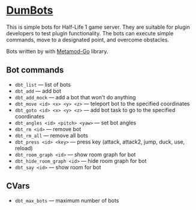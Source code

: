 # [DumBots](https://github.com/et-nik/dumbots)

This is simple bots for Half-Life 1 game server.
They are suitable for plugin developers to test plugin functionality. 
The bots can execute simple commands, move to a designated point, and overcome obstacles.

Bots written by with [Metamod-Go](https://github.com/et-nik/metamod-go) library.

## Bot commands

* `dbt_list` — list of bots
* `dbt_add` — add bot
* `dbt_add_mock` — add a bot that won't do anything
* `dbt_move <id> <x> <y> <z>` — teleport bot to the specified coordinates
* `dbt_goto <id> <x> <y> <z>` — add bot task to go to the specified coordinates
* `dbt_angles <id> <pitch> <yaw>` — set bot angles
* `dbt_rm <id>` — remove bot
* `dbt_rm_all` — remove all bots
* `dbt_press <id> <key>` — press key (attack, attack2, jump, duck, use, reload)
* `dbt_room_graph <id>` — show room graph for bot
* `dbt_hide_room_graph <id>` — hide room graph for bot
* `dbt_say <id>` — show room for bot

## CVars

* `dbt_max_bots` — maximum number of bots